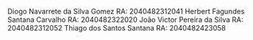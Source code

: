 Diogo Navarrete da Silva Gomez RA: 2040482312041
Herbert Fagundes Santana Carvalho RA: 2040482322020
João Victor Pereira da Silva RA: 2040482312052
Thiago dos Santos Santana RA: 2040482423058
